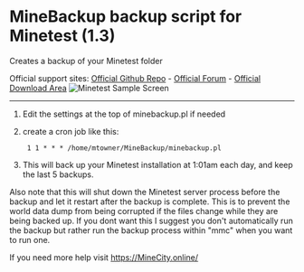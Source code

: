 # MineBackup backup script for Minetest (1.3)
Creates a backup of your Minetest folder

Official support sites: [Official Github Repo](https://github.com/fstltna/MineBackup) - [Official Forum](https://minecity.online/index.php/forum/backup-script)  - [Official Download Area](https://minecity.online/index.php/downloads/category/5-server-tools)
![Minetest Sample Screen](https://MineCity.online/minetest_demo.png) 

---

1. Edit the settings at the top of minebackup.pl if needed
2. create a cron job like this:

        1 1 * * * /home/mtowner/MineBackup/minebackup.pl

3. This will back up your Minetest installation at 1:01am each day, and keep the last 5 backups.

Also note that this will shut down the Minetest server process before the backup and let it restart after the backup is complete. This is to prevent the world data dump from being corrupted if the files change while they are being backed up. If you dont want this I suggest you don't automatically run the backup but rather run the backup process within "mmc" when you want to run one.

If you need more help visit https://MineCity.online/

